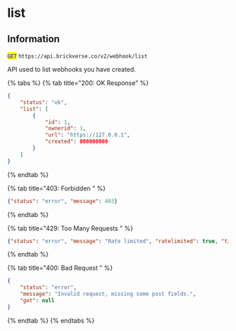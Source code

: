 # list

## Information

<mark style="color:blue;">`GET`</mark> `https://api.brickverse.co/v2/webhook/list`

API used to list webhooks you have created.

{% tabs %}
{% tab title="200: OK Response" %}
```json
{
    "status": "ok",
    "list": [
        {
            "id": 1,
            "ownerid": 1,
            "url": "https://127.0.0.1",
            "created": 000000000
        }
    ]
}
```
{% endtab %}

{% tab title="403: Forbidden " %}
```json
{"status": "error", "message": 403}
```
{% endtab %}

{% tab title="429: Too Many Requests " %}
```json
{"status": "error", "message": "Rate limited", "ratelimited": true, "time": "seconds_string"}
```
{% endtab %}

{% tab title="400: Bad Request " %}
```json
{
    "status": "error",
    "message": "Invalid request, missing some post fields.",
    "got": null
}
```
{% endtab %}
{% endtabs %}
